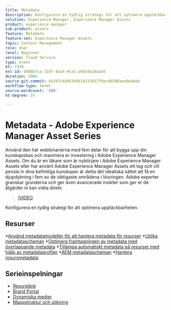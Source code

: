 ```yaml
---
title: Metadata
description: Konfigurera en tydlig strategi för att optimera upptäckbarheten
solution: Experience Manager, Experience Manager Assets
product: experience manager
sub-product: assets
feature: Metadata
feature-set: Experience Manager Assets
topic: Content Management
role: User
level: Beginner
version: Cloud Service
type: Event
kt: 7339
exl-id: b988b7ca-316f-4a14-9ca1-a9dc6b24aa5d
duration: 2964
source-git-commit: 9a297cda953d4414131657f9ac84580aea0eabeb
workflow-type: tm+mt
source-wordcount: '169'
ht-degree: 1%

---
```


# Metadata - Adobe Experience Manager Asset Series

Använd den här webbinarierna med fem delar för att bygga upp din kunskapsbas och maximera er investering i Adobe Experience Manager Assets. Om du är en läkare som är nybörjare i Adobe Experience Manager Assets eller har använt Adobe Experience Manager Assets ett tag och vill pensla in dina befintliga kunskaper är detta det idealiska sättet att få en djupdykning i fem av de viktigaste områdena i lösningen. Adobe experter granskar grunderna och ger även avancerade insikter som ger er de åtgärder ni kan vidta direkt.

>[!VIDEO](https://video.tv.adobe.com/v/332134/?quality=12&learn=on&hidetitle=true)

Konfigurera en tydlig strategi för att optimera upptäckbarheten.

## Resurser

*[Använd metadatamodeller för att hantera metadata för resurser](https://experienceleague.adobe.com/docs/experience-manager-learn/assets/authoring/metadata.html)
*[Utöka metadatascheman](https://experienceleague.adobe.com/docs/experience-manager-learn/assets/configuring/metadata-schemas.html)
*[Optimera framtagningen av metadata med överlappande metadata](https://experienceleague.adobe.com/docs/experience-manager-learn/assets/metadata/cascade-metadata-feature-video-use.html)
*[Tillämpa automatiskt metadata på resurser med hjälp av metadataprofiler](https://experienceleague.adobe.com/docs/experience-manager-learn/assets/configuring/metadata-profiles.html)
*[AEM metadatascheman](https://experienceleague.adobe.com/docs/experience-manager-65/assets/administer/metadata-schemas.html?lang=en#administer)
*[Hantera resursmetadata](https://experienceleague.adobe.com/docs/experience-manager-65/assets/using/metadata.html?lang=en#RegisteringacustomnamespacewithinAEM)

## Serieinspelningar

* [Resurslänk](asset-link.md)
* [Brand Portal](brand-portal.md)
* [Dynamiska medier](dynamic-media.md)
* [Mappstruktur och sökning](folder-structure-search.md)
